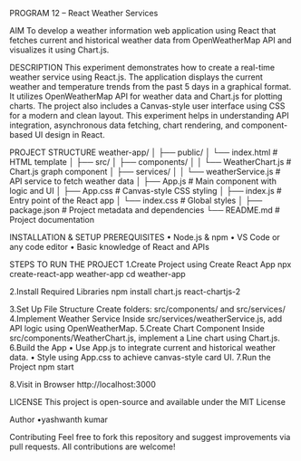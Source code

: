 PROGRAM 12 – React Weather Services

AIM
To develop a weather information web application using React that fetches current and historical weather data from OpenWeatherMap API and visualizes it using Chart.js.

DESCRIPTION
This experiment demonstrates how to create a real-time weather service using React.js. The application displays the current weather and temperature trends from the past 5 days in a graphical format. It utilizes OpenWeatherMap API  for weather data and Chart.js for plotting charts. The project also includes a Canvas-style user interface using CSS for a modern and clean layout. This experiment helps in understanding API integration, asynchronous data fetching, chart rendering, and component-based UI design in React.

PROJECT STRUCTURE
weather-app/
│
├── public/
│ └── index.html # HTML template
│
├── src/
│ ├── components/
│ │ └── WeatherChart.js # Chart.js graph component
│ ├── services/
│ │ └── weatherService.js # API service to fetch weather data
│ ├── App.js # Main component with logic and UI
│ ├── App.css # Canvas-style CSS styling
│ ├── index.js # Entry point of the React app
│ └── index.css # Global styles
│
├── package.json # Project metadata and dependencies
└── README.md # Project documentation


INSTALLATION & SETUP
PREREQUISITES
•	Node.js & npm
•	VS Code or any code editor
•	Basic knowledge of React and APIs

STEPS TO RUN THE PROJECT
1.Create Project using Create React App
npx create-react-app weather-app
cd weather-app

2.Install Required Libraries
npm install chart.js react-chartjs-2

3.Set Up File Structure
Create folders: src/components/ and src/services/
4.Implement Weather Service
Inside src/services/weatherService.js, add API logic using OpenWeatherMap.
5.Create Chart Component
Inside src/components/WeatherChart.js, implement a Line chart using Chart.js.
6.Build the App
•	Use App.js to integrate current and historical weather data.
•	Style using App.css to achieve canvas-style card UI.
7.Run the Project
npm start

8.Visit in Browser
http://localhost:3000

LICENSE
This project is open-source and available under the MIT License

Author
•yashwanth kumar

Contributing
Feel free to fork this repository and suggest improvements via pull requests. All contributions are welcome!
